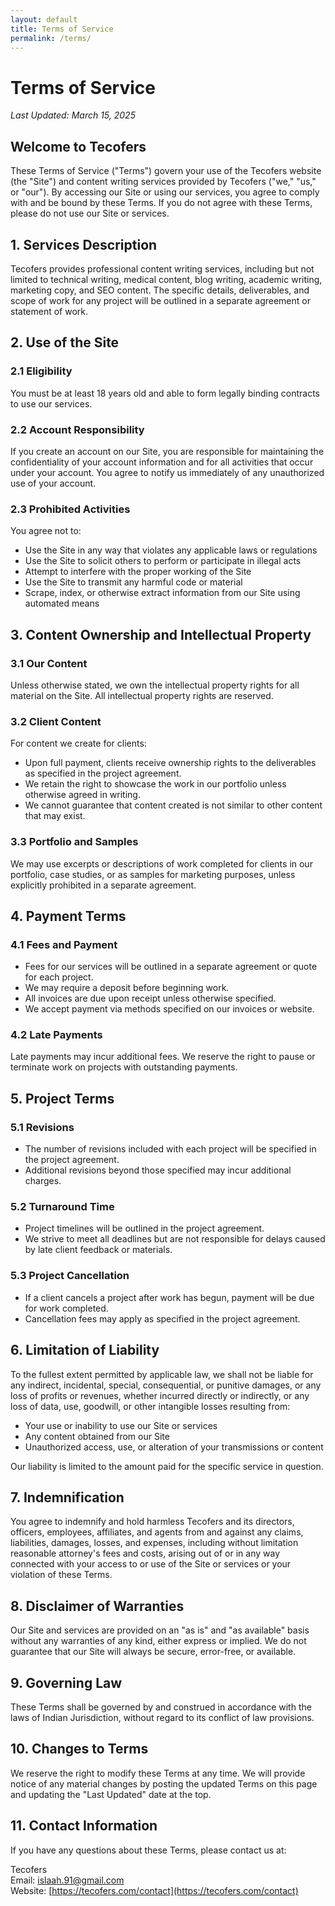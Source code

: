 ```yaml
---
layout: default
title: Terms of Service
permalink: /terms/
---
```


# Terms of Service

*Last Updated: March 15, 2025*

## Welcome to Tecofers

These Terms of Service ("Terms") govern your use of the Tecofers website (the "Site") and content writing services provided by Tecofers ("we," "us," or "our"). By accessing our Site or using our services, you agree to comply with and be bound by these Terms. If you do not agree with these Terms, please do not use our Site or services.

## 1. Services Description

Tecofers provides professional content writing services, including but not limited to technical writing, medical content, blog writing, academic writing, marketing copy, and SEO content. The specific details, deliverables, and scope of work for any project will be outlined in a separate agreement or statement of work.

## 2. Use of the Site

### 2.1 Eligibility
You must be at least 18 years old and able to form legally binding contracts to use our services.

### 2.2 Account Responsibility
If you create an account on our Site, you are responsible for maintaining the confidentiality of your account information and for all activities that occur under your account. You agree to notify us immediately of any unauthorized use of your account.

### 2.3 Prohibited Activities
You agree not to:
- Use the Site in any way that violates any applicable laws or regulations
- Use the Site to solicit others to perform or participate in illegal acts
- Attempt to interfere with the proper working of the Site
- Use the Site to transmit any harmful code or material
- Scrape, index, or otherwise extract information from our Site using automated means

## 3. Content Ownership and Intellectual Property

### 3.1 Our Content
Unless otherwise stated, we own the intellectual property rights for all material on the Site. All intellectual property rights are reserved.

### 3.2 Client Content
For content we create for clients:
- Upon full payment, clients receive ownership rights to the deliverables as specified in the project agreement.
- We retain the right to showcase the work in our portfolio unless otherwise agreed in writing.
- We cannot guarantee that content created is not similar to other content that may exist.

### 3.3 Portfolio and Samples
We may use excerpts or descriptions of work completed for clients in our portfolio, case studies, or as samples for marketing purposes, unless explicitly prohibited in a separate agreement.

## 4. Payment Terms

### 4.1 Fees and Payment
- Fees for our services will be outlined in a separate agreement or quote for each project.
- We may require a deposit before beginning work.
- All invoices are due upon receipt unless otherwise specified.
- We accept payment via methods specified on our invoices or website.

### 4.2 Late Payments
Late payments may incur additional fees. We reserve the right to pause or terminate work on projects with outstanding payments.

## 5. Project Terms

### 5.1 Revisions
- The number of revisions included with each project will be specified in the project agreement.
- Additional revisions beyond those specified may incur additional charges.

### 5.2 Turnaround Time
- Project timelines will be outlined in the project agreement.
- We strive to meet all deadlines but are not responsible for delays caused by late client feedback or materials.

### 5.3 Project Cancellation
- If a client cancels a project after work has begun, payment will be due for work completed.
- Cancellation fees may apply as specified in the project agreement.

## 6. Limitation of Liability

To the fullest extent permitted by applicable law, we shall not be liable for any indirect, incidental, special, consequential, or punitive damages, or any loss of profits or revenues, whether incurred directly or indirectly, or any loss of data, use, goodwill, or other intangible losses resulting from:
- Your use or inability to use our Site or services
- Any content obtained from our Site
- Unauthorized access, use, or alteration of your transmissions or content

Our liability is limited to the amount paid for the specific service in question.

## 7. Indemnification

You agree to indemnify and hold harmless Tecofers and its directors, officers, employees, affiliates, and agents from and against any claims, liabilities, damages, losses, and expenses, including without limitation reasonable attorney's fees and costs, arising out of or in any way connected with your access to or use of the Site or services or your violation of these Terms.

## 8. Disclaimer of Warranties

Our Site and services are provided on an "as is" and "as available" basis without any warranties of any kind, either express or implied. We do not guarantee that our Site will always be secure, error-free, or available.

## 9. Governing Law

These Terms shall be governed by and construed in accordance with the laws of Indian Jurisdiction, without regard to its conflict of law provisions.

## 10. Changes to Terms

We reserve the right to modify these Terms at any time. We will provide notice of any material changes by posting the updated Terms on this page and updating the "Last Updated" date at the top.

## 11. Contact Information

If you have any questions about these Terms, please contact us at:

Tecofers  
Email: [islaah.91@gmail.com](mailto:islaah.91@gmail.com)  
Website: [https://tecofers.com/contact](https://tecofers.com/contact)